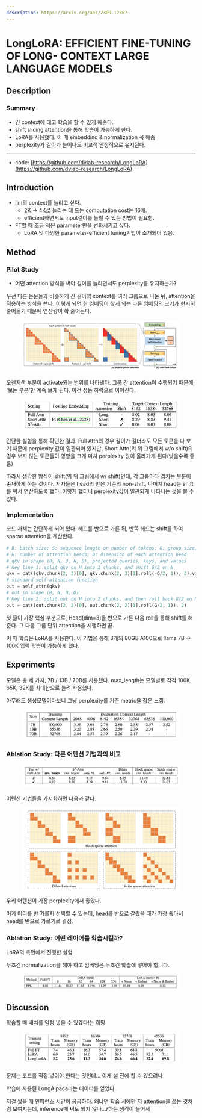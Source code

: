 ```yaml
---
description: https://arxiv.org/abs/2309.12307
---
```


# LongLoRA: EFFICIENT FINE-TUNING OF LONG- CONTEXT LARGE LANGUAGE MODELS

## Description

### Summary

* 긴 context에 대고 학습을 할 수 있게 해준다.
* shift sliding attention을 통해 학습이 가능하게 한다.
* LoRA를 사용했다. 이 때 embedding & normalization 꼭 해줌
* perplexity가 길이가 늘어나도 비교적 안정적으로 유지된다.

***

* code: [https://github.com/dvlab-research/LongLoRA](https://github.com/dvlab-research/LongLoRA)

## Introduction

* llm의 context를 늘리고 싶다.
  * 2K -> 4K로 늘리는 데 드는 computation cost는 16배.
  * efficient하면서도 input길이를 늘릴 수 있는 방법이 필요함.
* FT할 때 조금 적은 parameter만을 변화시키고 싶다.
  * LoRA 및 다양한 parameter-efficient tuning기법이 소개되어 있음.

## Method

### Pilot Study

* 어떤 attention 방식을 써야 길이를 늘리면서도 perplexity를 유지하는가?

우선 다른 논문들과 비슷하게 긴 길이의 context를 여러 그룹으로 나눈 뒤, attention을 적용하는 방식을 쓴다. 이렇게 되면 한 임베딩이 찾게 되는 다른 임베딩의 크기가 현저히 줄어들기 때문에 연산량이 확 줄어든다.

<figure><img src="../.gitbook/assets/image (15).png" alt=""><figcaption></figcaption></figure>

오렌지색 부분이 activate되는 범위를 나타낸다. 그룹 간 attention이 수행되기 때문에, '보는 부분'만 계속 보게 된다. 이건 성능 하락으로 이어진다.

<figure><img src="../.gitbook/assets/image (14).png" alt=""><figcaption></figcaption></figure>

간단한 실험을 통해 확인한 결과. Full Attn의 경우 길이가 길더라도 모든 토큰을 다 보기 때문에 perplexity 값이 일관되어 있지만, Short Attn(위 위 그림에서 w/o shift)의 경우 보지 않는 토큰들이 영향을 크게 미쳐 perplexity 값이 올라가게 된다(낮을수록 좋음)

따라서 생각한 방식이 shift(위 위 그림에서 w/ shift)인데, 각 그룹마다 겹치는 부분이 존재하게 하는 것이다. 저자들은 head의 반은 기존의 non-shift, 나머지 head는 shift를 써서 연산하도록 했다. 이렇게 했더니 perplexity값이 일관되게 나타나는 것을 볼 수 있다.

### Implementation

코드 자체는 간단하게 되어 있다. 헤드를 반으로 가른 뒤, 반쪽 헤드는 shift를 하여 sparse attention을 계산한다.

```python
# B: batch size; S: sequence length or number of tokens; G: group size;
# H: number of attention heads; D: dimension of each attention head
# qkv in shape (B, N, 3, H, D), projected queries, keys, and values
# Key line 1: split qkv on H into 2 chunks, and shift G/2 on N
qkv = cat((qkv.chunk(2, 3)[0], qkv.chunk(2, 3)[1].roll(-G/2, 1)), 3).view(B*N/G,G,3,H,D)
# standard self-attention function
out = self_attn(qkv)
# out in shape (B, N, H, D)
# Key line 2: split out on H into 2 chunks, and then roll back G/2 on N
out = cat((out.chunk(2, 2)[0], out.chunk(2, 2)[1].roll(G/2, 1)), 2)
```

첫 줄이 가장 핵심 부분으로, Head(dim=3)을 반으로 가른 다음 roll을 통해 shift를 해 준다. 그 다음 그룹 단위 attention을 시행하면 끝.

이 때 학습은 LoRA를 사용한다. 이 기법을 통해 8개의 80GB A100으로  llama 7B -> 100K 입력 학습이 가능하게 했다.

## Experiments

모델은 총 세 가지, 7B / 13B / 70B를 사용했다. max\_length는 모델별로 각각 100K, 65K, 32K를 최대한으로 늘려 사용했다.

아무래도 생성모델이다보니 그냥 perplexity를 기준 metric을 잡은 느낌.

<figure><img src="../.gitbook/assets/image (16).png" alt=""><figcaption></figcaption></figure>

### Ablation Study: 다른 어텐션 기법과의 비교

<figure><img src="../.gitbook/assets/image (17).png" alt=""><figcaption></figcaption></figure>

어텐션 기법들을 가시화하면 다음과 같다.

<figure><img src="../.gitbook/assets/image (18).png" alt=""><figcaption></figcaption></figure>

우리 어텐션이 가장 perplexity에서 좋았다.

이게 어디를 반 가를지 선택할 수 있는데, head를 반으로 갈랐을 때가 가장 좋아서 head를 반으로 가르기로 결정.

### Ablation Study: 어떤 레이어를 학습시킬까?

LoRA의 측면에서 진행한 실험.

무조건 normalization을 해야 하고 임베딩은 무조건 학습에 넣어야 합니다.

<figure><img src="../.gitbook/assets/image (20).png" alt=""><figcaption></figcaption></figure>

## Discussion

학습할 때 배치를 엄청 넣을 수 있겠다!는 희망

<figure><img src="../.gitbook/assets/image (19).png" alt=""><figcaption></figcaption></figure>

문제는 코드를 직접 넣어야 한다는 것인데... 이게 설 전에 할 수 있으려나

학습에 사용된 LongAlpaca라는 데이터를 얻었다.

저걸 썼을 때 인퍼런스 시간이 궁금하다. 왜냐면 학습 시에만 저 attention을 쓰는 것처럼 보여지는데, inference때 써도 되지 않나...?하는 생각이 들어서
